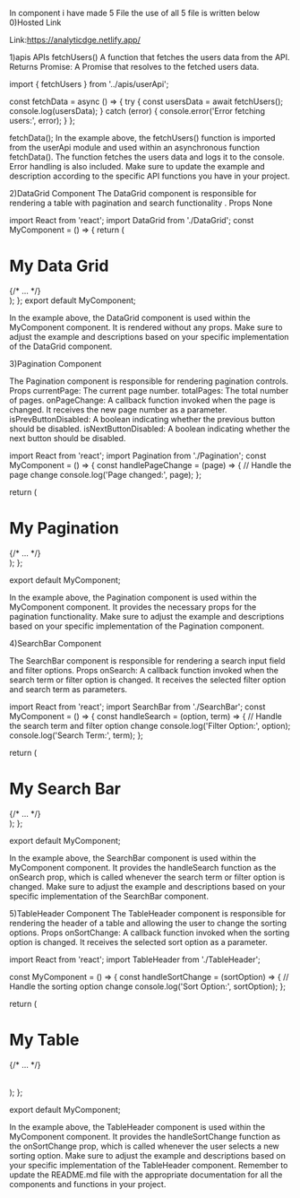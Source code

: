 In component i have made 5 File the use of all 5 file is written below 
0)Hosted Link

Link:https://analyticdge.netlify.app/

1)apis
APIs
fetchUsers()
A function that fetches the users data from the API.
Returns
Promise: A Promise that resolves to the fetched users data.
<!-- Example Usage -->
import { fetchUsers } from '../apis/userApi';

const fetchData = async () => {
  try {
    const usersData = await fetchUsers();
    console.log(usersData);
  } catch (error) {
    console.error('Error fetching users:', error);
  }
};

fetchData();
In the example above, the fetchUsers() function is imported from the userApi module and used within an asynchronous function fetchData(). 
The function fetches the users data and logs it to the console. Error handling is also included.
Make sure to update the example and description according to the specific API functions you have in your project.





2)DataGrid Component
The DataGrid component is responsible for rendering a table with pagination and search functionality .
Props
None

<!-- Example Usage -->

import React from 'react';
import DataGrid from './DataGrid';
const MyComponent = () => {
  return (
    <div>
      <h1>My Data Grid</h1>
      <DataGrid />
      {/* ... */}
    </div>
  );
};
export default MyComponent;

In the example above, the DataGrid component is used within the MyComponent component. It is rendered without any props.
Make sure to adjust the example and descriptions based on your specific implementation of the DataGrid component.






3)Pagination Component

The Pagination component is responsible for rendering pagination controls.
Props
currentPage: The current page number.
totalPages: The total number of pages.
onPageChange: A callback function invoked when the page is changed. It receives the new page number as a parameter.
isPrevButtonDisabled: A boolean indicating whether the previous button should be disabled.
isNextButtonDisabled: A boolean indicating whether the next button should be disabled.
<!-- Example Usage -->

import React from 'react';
import Pagination from './Pagination';
const MyComponent = () => {
  const handlePageChange = (page) => {
    // Handle the page change
    console.log('Page changed:', page);
  };

  return (
    <div>
      <h1>My Pagination</h1>
      <Pagination
        currentPage={3}
        totalPages={10}
        onPageChange={handlePageChange}
        isPrevButtonDisabled={false}
        isNextButtonDisabled={false}
      />
      {/* ... */}
    </div>
  );
};

export default MyComponent;

In the example above, the Pagination component is used within the MyComponent component. It provides the necessary props for the pagination functionality.
Make sure to adjust the example and descriptions based on your specific implementation of the Pagination component.

4)SearchBar Component

The SearchBar component is responsible for rendering a search input field and filter options.
Props
onSearch: A callback function invoked when the search term or filter option is changed. 
It receives the selected filter option and search term as parameters.

<!--Example Usage  -->
import React from 'react';
import SearchBar from './SearchBar';
const MyComponent = () => {
  const handleSearch = (option, term) => {
    // Handle the search term and filter option change
    console.log('Filter Option:', option);
    console.log('Search Term:', term);
  };

  return (
    <div>
      <h1>My Search Bar</h1>
      <SearchBar onSearch={handleSearch} />
      {/* ... */}
    </div>
  );
};

export default MyComponent;

In the example above, the SearchBar component is used within the MyComponent component. 
It provides the handleSearch function as the onSearch prop, which is called whenever the search term or filter option is changed.
Make sure to adjust the example and descriptions based on your specific implementation of the SearchBar component.


5)TableHeader Component
The TableHeader component is responsible for rendering the header of a table and allowing the user to change the sorting options.
Props
onSortChange: A callback function invoked when the sorting option is changed. It receives the selected sort option as a parameter.

<!-- Example Usage -->

import React from 'react';
import TableHeader from './TableHeader';

const MyComponent = () => {
  const handleSortChange = (sortOption) => {
    // Handle the sorting option change
    console.log('Sort Option:', sortOption);
  };

  return (
    <div>
      <h1>My Table</h1>
      <table>
        <TableHeader onSortChange={handleSortChange} />
        {/* ... */}
      </table>
    </div>
  );
};

export default MyComponent;

In the example above, the TableHeader component is used within the MyComponent component. 
It provides the handleSortChange function as the onSortChange prop, which is called whenever the user selects a new sorting option.
Make sure to adjust the example and descriptions based on your specific implementation of the TableHeader component.
Remember to update the README.md file with the appropriate documentation for all the components and functions in your project.


















